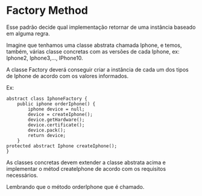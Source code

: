 # Factory Method

Esse padrão decide qual implementação retornar de uma instância baseado
em alguma regra.

Imagine que tenhamos uma classe abstrata chamada Iphone,
e temos, também, várias classe concretas com as versões de cada Iphone,
ex: Iphone2, Iphone3,..., IPhone10.

A classe Factory deverá conseguir criar a instância de cada um dos
tipos de Iphone de acordo com os valores informados.

Ex:

```
abstract class IphoneFactory {
    public iphone orderIphone() {
        iphone device = null;
        device = createIphone();
        device.getHardware();
        device.certificate();
        device.pack();
        return device;
    }
protected abstract Iphone createIphone();
}
```

As classes concretas devem extender a classe abstrata acima e
implementar o métod createIphone de acordo com os requisitos
necessários.

Lembrando que o método orderIphone que é chamado.
